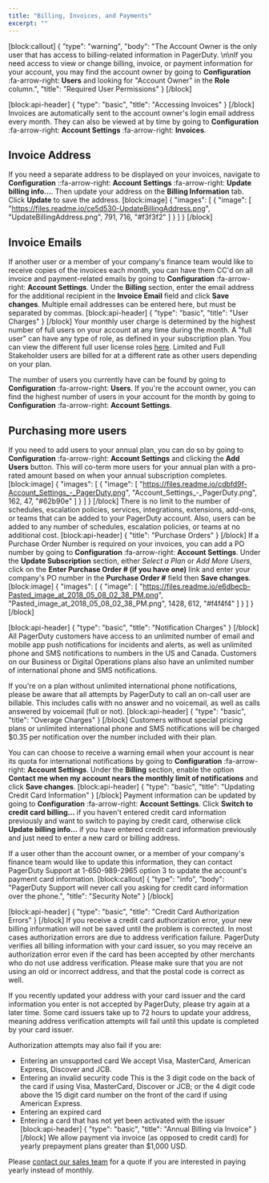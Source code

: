```yaml
---
title: "Billing, Invoices, and Payments"
excerpt: ""
---
```

[block:callout]
{
  "type": "warning",
  "body": "The Account Owner is the only user that has access to billing-related information in PagerDuty. \n\nIf you need access to view or change billing, invoice, or payment information for your account, you may find the account owner by going to **Configuration** :fa-arrow-right: **Users** and looking for \"Account Owner\" in the **Role** column.",
  "title": "Required User Permissions"
}
[/block]

[block:api-header]
{
  "type": "basic",
  "title": "Accessing Invoices"
}
[/block]
Invoices are automatically sent to the account owner's login email address every month. They can also be viewed at by time by going to **Configuration** :fa-arrow-right: **Account Settings** :fa-arrow-right: **Invoices**.

## Invoice Address

If you need a separate address to be displayed on your invoices, navigate to **Configuration** ::fa-arrow-right: **Account Settings** :fa-arrow-right: **Update billing info...**. Then update your address on the **Billing Information** tab. Click **Update** to save the address.
[block:image]
{
  "images": [
    {
      "image": [
        "https://files.readme.io/ce5d530-UpdateBillingAddress.png",
        "UpdateBillingAddress.png",
        791,
        716,
        "#f3f3f2"
      ]
    }
  ]
}
[/block]
## Invoice Emails

If another user or a member of your company's finance team would like to receive copies of the invoices each month, you can have them CC'd on all invoice and payment-related emails by going to **Configuration** :fa-arrow-right: **Account Settings**. Under the **Billing** section, enter the email address for the additional recipient in the **Invoice Email** field and click **Save changes**. Multiple email addresses can be entered here, but must be separated by commas.
[block:api-header]
{
  "type": "basic",
  "title": "User Charges"
}
[/block]
Your monthly user charge is determined by the highest number of full users on your account at any time during the month. A "full user" can have any type of role, as defined in your subscription plan. You can view the different full user license roles [here](https://support.pagerduty.com/docs/advanced-permissions#section-what-old-roles-do-the-new-roles-correspond-with-). Limited and Full Stakeholder users are billed for at a different rate as other users depending on your plan.

The number of users you currently have can be found by going to **Configuration** :fa-arrow-right: **Users**. If you're the account owner, you can find the highest number of users in your account for the month by going to **Configuration** :fa-arrow-right: **Account Settings**.

## Purchasing more users

If you need to add users to your annual plan, you can do so by going to **Configuration** :fa-arrow-right: **Account Settings** and clicking the **Add Users** button. This will co-term more users for your annual plan with a pro-rated amount based on when your annual subscription completes.
[block:image]
{
  "images": [
    {
      "image": [
        "https://files.readme.io/cdbfd9f-Account_Settings_-_PagerDuty.png",
        "Account_Settings_-_PagerDuty.png",
        162,
        47,
        "#62b90e"
      ]
    }
  ]
}
[/block]
There is no limit to the number of schedules, escalation policies, services, integrations, extensions, add-ons, or teams that can be added to your PagerDuty account. Also, users can be added to any number of schedules, escalation policies, or teams at no additional cost.
[block:api-header]
{
  "title": "Purchase Orders"
}
[/block]
If a Purchase Order Number is required on your invoices, you can add a PO number by going to **Configuration** :fa-arrow-right: **Account Settings**. Under the **Update Subscription** section, either *Select a Plan* or *Add More Users*, click on the **Enter Purchase Order # (if you have one)** link and enter your company's PO number in the **Purchase Order #** field then **Save changes**.
[block:image]
{
  "images": [
    {
      "image": [
        "https://files.readme.io/e6dbecb-Pasted_image_at_2018_05_08_02_38_PM.png",
        "Pasted_image_at_2018_05_08_02_38_PM.png",
        1428,
        612,
        "#f4f4f4"
      ]
    }
  ]
}
[/block]

[block:api-header]
{
  "type": "basic",
  "title": "Notification Charges"
}
[/block]
All PagerDuty customers have access to an unlimited number of email and mobile app push notifications for incidents and alerts, as well as unlimited phone and SMS notifications to numbers in the US and Canada. Customers on our Business or Digital Operations plans also have an unlimited number of international phone and SMS notifications.

If you're on a plan without unlimited international phone notifications, please be aware that all attempts by PagerDuty to call an on-call user are billable. This includes calls with no answer and no voicemail, as well as calls answered by voicemail (full or not).
[block:api-header]
{
  "type": "basic",
  "title": "Overage Charges"
}
[/block]
Customers without special pricing plans or unlimited international phone and SMS notifications will be charged $0.35 per notification over the number included with their plan.

You can can choose to receive a warning email when your account is near its quota for international notifications by going to **Configuration** :fa-arrow-right: **Account Settings**. Under the **Billing** section, enable the option **Contact me when my account nears the monthly limit of notifications** and click **Save changes**.
[block:api-header]
{
  "type": "basic",
  "title": "Updating Credit Card Information"
}
[/block]
Payment information can be updated by going to **Configuration** :fa-arrow-right: **Account Settings**. Click **Switch to credit card billing…** if you haven't entered credit card information previously and want to switch to paying by credit card, otherwise click **Update billing info…** if you have entered credit card information previously and just need to enter a new card or billing address.

If a user other than the account owner, or a member of your company's finance team would like to update this information, they can contact PagerDuty Support at 1-650-989-2965 option 3 to update the account's payment card information.
[block:callout]
{
  "type": "info",
  "body": "PagerDuty Support will never call you asking for credit card information over the phone.",
  "title": "Security Note"
}
[/block]

[block:api-header]
{
  "type": "basic",
  "title": "Credit Card Authorization Errors"
}
[/block]
If you receive a credit card authorization error, your new billing information will not be saved until the problem is corrected. In most cases authorization errors are due to address verification failure. PagerDuty verifies all billing information with your card issuer, so you may receive an authorization error even if the card has been accepted by other merchants who do not use address verification. Please make sure that you are not using an old or incorrect address, and that the postal code is correct as well.

If you recently updated your address with your card issuer and the card information you enter is not accepted by PagerDuty, please try again at a later time. Some card issuers take up to 72 hours to update your address, meaning address verification attempts will fail until this update is completed by your card issuer.

Authorization attempts may also fail if you are:

* Entering an unsupported card
We accept Visa, MasterCard, American Express, Discover and JCB.
* Entering an invalid security code
This is the 3 digit code on the back of the card if using Visa, MasterCard, Discover or JCB; or the 4 digit code above the 15 digit card number on the front of the card if using American Express.
* Entering an expired card
* Entering a card that has not yet been activated with the issuer
[block:api-header]
{
  "type": "basic",
  "title": "Annual Billing via Invoice"
}
[/block]
We allow payment via invoice (as opposed to credit card) for yearly prepayment plans greater than $1,000 USD.

Please [contact our sales team](mailto:sales@pagerduty.com) for a quote if you are interested in paying yearly instead of monthly.
